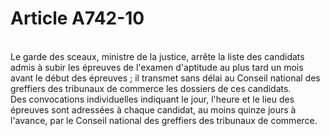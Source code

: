 # Article A742-10

<p><br/>Le garde des sceaux, ministre de la justice, arrête la liste des candidats admis à subir les épreuves de l'examen d'aptitude au plus tard un mois avant le début des épreuves ; il transmet sans délai au Conseil national des greffiers des tribunaux de commerce les dossiers de ces candidats.<br/> Des convocations individuelles indiquant le jour, l'heure et le lieu des épreuves sont adressées à chaque candidat, au moins quinze jours à l'avance, par le Conseil national des greffiers des tribunaux de commerce.</p>